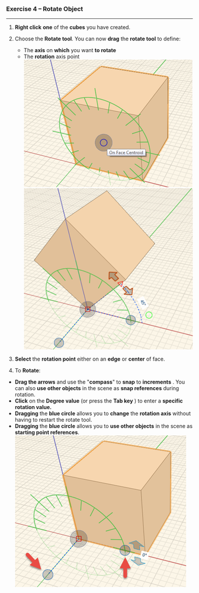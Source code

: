 ### Exercise 4 – Rotate Object
---
1. **Right click** **one** of the **cubes** you have created.

2. Choose the **Rotate tool**. You can now **drag** the **rotate tool** to
define:
	- The **axis** on **which** you want **to rotate**
	- The **rotation** axis point
![](./images/06a5244e-0845-4199-bd4a-8f1456b55f76.png)
![](./images/5b1aa70c-05e1-4e96-b152-48dfe6f858c7.png)

3. **Select** the **rotation point** either on an **edge** or
**center** of face.
4. To **Rotate**:
 - **Drag the arrows** and use the "**compass**" to **snap** to
**increments** . You can also **use other objects** in the scene as **snap references** during rotation.
 - **Click** on the **Degree value** (or press the **Tab key** ) to enter a **specific rotation value.** 
 - **Dragging** the **blue circle** allows you to **change** the **rotation axis** without having to restart the rotate tool.
 - **Dragging** the **blue circle** allows you to **use other objects** in the scene as **starting point references**.
![](./images/0b8847f4-e2c5-4686-a714-9f7a71fdfee1.png)
